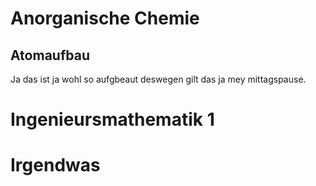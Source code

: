 # Anorganische Chemie
## Atomaufbau
Ja das ist ja wohl so aufgbeaut deswegen gilt das ja mey mittagspause.


# Ingenieursmathematik 1

# Irgendwas
